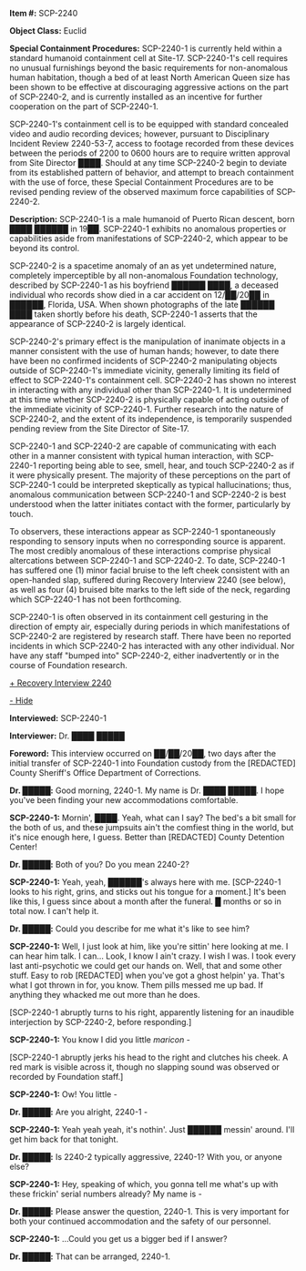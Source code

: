 **Item #:** SCP-2240

**Object Class:** Euclid

**Special Containment Procedures:** SCP-2240-1 is currently held within a standard humanoid containment cell at Site-17. SCP-2240-1's cell requires no unusual furnishings beyond the basic requirements for non-anomalous human habitation, though a bed of at least North American Queen size has been shown to be effective at discouraging aggressive actions on the part of SCP-2240-2, and is currently installed as an incentive for further cooperation on the part of SCP-2240-1.

SCP-2240-1's containment cell is to be equipped with standard concealed video and audio recording devices; however, pursuant to Disciplinary Incident Review 2240-53-7, access to footage recorded from these devices between the periods of 2200 to 0600 hours are to require written approval from Site Director ████. Should at any time SCP-2240-2 begin to deviate from its established pattern of behavior, and attempt to breach containment with the use of force, these Special Containment Procedures are to be revised pending review of the observed maximum force capabilities of SCP-2240-2.

**Description:** SCP-2240-1 is a male humanoid of Puerto Rican descent, born ████ ██████ in 19██. SCP-2240-1 exhibits no anomalous properties or capabilities aside from manifestations of SCP-2240-2, which appear to be beyond its control.

SCP-2240-2 is a spacetime anomaly of an as yet undetermined nature, completely imperceptible by all non-anomalous Foundation technology, described by SCP-2240-1 as his boyfriend ██████ ████, a deceased individual who records show died in a car accident on 12/██/20██ in ██████, Florida, USA. When shown photographs of the late ██████ ████ taken shortly before his death, SCP-2240-1 asserts that the appearance of SCP-2240-2 is largely identical.

SCP-2240-2's primary effect is the manipulation of inanimate objects in a manner consistent with the use of human hands; however, to date there have been no confirmed incidents of SCP-2240-2 manipulating objects outside of SCP-2240-1's immediate vicinity, generally limiting its field of effect to SCP-2240-1's containment cell. SCP-2240-2 has shown no interest in interacting with any individual other than SCP-2240-1. It is undetermined at this time whether SCP-2240-2 is physically capable of acting outside of the immediate vicinity of SCP-2240-1. Further research into the nature of SCP-2240-2, and the extent of its independence, is temporarily suspended pending review from the Site Director of Site-17.

SCP-2240-1 and SCP-2240-2 are capable of communicating with each other in a manner consistent with typical human interaction, with SCP-2240-1 reporting being able to see, smell, hear, and touch SCP-2240-2 as if it were physically present. The majority of these perceptions on the part of SCP-2240-1 could be interpreted skeptically as typical hallucinations; thus, anomalous communication between SCP-2240-1 and SCP-2240-2 is best understood when the latter initiates contact with the former, particularly by touch.

To observers, these interactions appear as SCP-2240-1 spontaneously responding to sensory inputs when no corresponding source is apparent. The most credibly anomalous of these interactions comprise physical altercations between SCP-2240-1 and SCP-2240-2. To date, SCP-2240-1 has suffered one (1) minor facial bruise to the left cheek consistent with an open-handed slap, suffered during Recovery Interview 2240 (see below), as well as four (4) bruised bite marks to the left side of the neck, regarding which SCP-2240-1 has not been forthcoming.

SCP-2240-1 is often observed in its containment cell gesturing in the direction of empty air, especially during periods in which manifestations of SCP-2240-2 are registered by research staff. There have been no reported incidents in which SCP-2240-2 has interacted with any other individual. Nor have any staff "bumped into" SCP-2240-2, either inadvertently or in the course of Foundation research.

[+ Recovery Interview 2240](javascript:;)

[\- Hide](javascript:;)

**Interviewed:** SCP-2240-1

**Interviewer:** Dr. ████ █████

**Foreword:** This interview occurred on ██/██/20██, two days after the initial transfer of SCP-2240-1 into Foundation custody from the \[REDACTED\] County Sheriff's Office Department of Corrections.

**<Begin Log>**

**Dr. █████:** Good morning, 2240-1. My name is Dr. ████ █████. I hope you've been finding your new accommodations comfortable.

**SCP-2240-1:** Mornin', ████. Yeah, what can I say? The bed's a bit small for the both of us, and these jumpsuits ain't the comfiest thing in the world, but it's nice enough here, I guess. Better than \[REDACTED\] County Detention Center!

**Dr. █████:** Both of you? Do you mean 2240-2?

**SCP-2240-1:** Yeah, yeah, ██████'s always here with me. \[SCP-2240-1 looks to his right, grins, and sticks out his tongue for a moment.\] It's been like this, I guess since about a month after the funeral. █ months or so in total now. I can't help it.

**Dr. █████:** Could you describe for me what it's like to see him?

**SCP-2240-1:** Well, I just look at him, like you're sittin' here looking at me. I can hear him talk. I can… Look, I know I ain't crazy. I wish I was. I took every last anti-psychotic we could get our hands on. Well, that and some other stuff. Easy to rob \[REDACTED\] when you've got a ghost helpin' ya. That's what I got thrown in for, you know. Them pills messed me up bad. If anything they whacked me out more than he does.

\[SCP-2240-1 abruptly turns to his right, apparently listening for an inaudible interjection by SCP-2240-2, before responding.\]

**SCP-2240-1:** You know I did you little _maricon_ -

\[SCP-2240-1 abruptly jerks his head to the right and clutches his cheek. A red mark is visible across it, though no slapping sound was observed or recorded by Foundation staff.\]

**SCP-2240-1:** Ow! You little -

**Dr. █████:** Are you alright, 2240-1 -

**SCP-2240-1:** Yeah yeah yeah, it's nothin'. Just ██████ messin' around. I'll get him back for that tonight.

**Dr. █████:** Is 2240-2 typically aggressive, 2240-1? With you, or anyone else?

**SCP-2240-1:** Hey, speaking of which, you gonna tell me what's up with these frickin' serial numbers already? My name is -

**Dr. █████:** Please answer the question, 2240-1. This is very important for both your continued accommodation and the safety of our personnel.

**SCP-2240-1:** …Could you get us a bigger bed if I answer?

**Dr. █████:** That can be arranged, 2240-1.